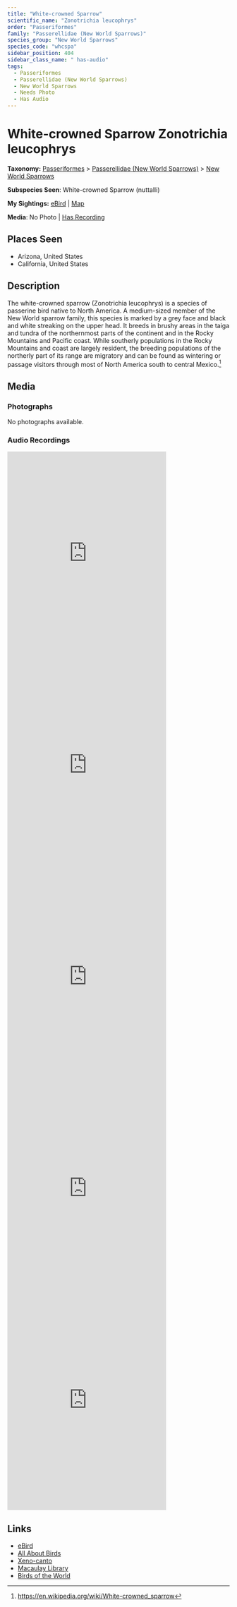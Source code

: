 ```yaml
---
title: "White-crowned Sparrow"
scientific_name: "Zonotrichia leucophrys"
order: "Passeriformes"
family: "Passerellidae (New World Sparrows)"
species_group: "New World Sparrows"
species_code: "whcspa"
sidebar_position: 404
sidebar_class_name: " has-audio"
tags: 
  - Passeriformes
  - Passerellidae (New World Sparrows)
  - New World Sparrows
  - Needs Photo
  - Has Audio
---
```


# White-crowned Sparrow <span className='sci_name'>Zonotrichia leucophrys</span>

**Taxonomy:** [Passeriformes](/tags/passeriformes) > [Passerellidae (New World Sparrows)](/tags/passerellidae-new-world-sparrows) > [New World Sparrows](/tags/new-world-sparrows)

**Subspecies Seen**: White-crowned Sparrow (nuttalli)

**My Sightings:** [eBird](https://ebird.org/lifelist?r=world&time=life&spp=whcspa) | [Map](/map?species_code=whcspa)

**Media**: No Photo | [Has Recording](https://media.ebird.org/catalog?userId=USER4436073&taxonCode=whcspa&mediaType=audio&view=grid)

## Places Seen

* Arizona, United States
* California, United States

## Description
The white-crowned sparrow (Zonotrichia leucophrys) is a species of passerine bird native to North America. A medium-sized member of the New World sparrow family, this species is marked by a grey face and black and white streaking on the upper head. It breeds in brushy areas in the taiga and tundra of the northernmost parts of the continent and in the Rocky Mountains and Pacific coast. While southerly populations in the Rocky Mountains and coast are largely resident, the breeding populations of the northerly part of its range are migratory and can be found as wintering or passage visitors through most of North America south to central Mexico.[^1]

[^1]: https://en.wikipedia.org/wiki/White-crowned_sparrow

## Media
### Photographs
No photographs available.

### Audio Recordings
<iframe src="https://macaulaylibrary.org/asset/626557628/embed" width="360" height="480" frameborder="0" allowfullscreen></iframe>
<iframe src="https://macaulaylibrary.org/asset/626485751/embed" width="360" height="480" frameborder="0" allowfullscreen></iframe>
<iframe src="https://macaulaylibrary.org/asset/626843323/embed" width="360" height="480" frameborder="0" allowfullscreen></iframe>
<iframe src="https://macaulaylibrary.org/asset/626843369/embed" width="360" height="480" frameborder="0" allowfullscreen></iframe>
<iframe src="https://macaulaylibrary.org/asset/626843425/embed" width="360" height="480" frameborder="0" allowfullscreen></iframe>

## Links
* [eBird](https://ebird.org/species/whcspa) 
* [All About Birds](https://www.allaboutbirds.org/guide/whcspa) 
* [Xeno-canto](https://www.xeno-canto.org/species/zonotrichia-leucophrys) 
* [Macaulay Library](https://search.macaulaylibrary.org/catalog?taxonCode=whcspa&sort=rating_rank_desc)
* [Birds of the World](https://birdsoftheworld.org/bow/species/whcspa)
